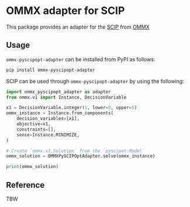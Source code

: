 # OMMX adapter for SCIP

This package provides an adapter for the [SCIP](https://www.scipopt.org/) from [OMMX](https://github.com/Jij-Inc/ommx)

## Usage

`ommx-pyscipopt-adapter` can be installed from PyPI as follows:

```bash
pip install ommx-pyscipopt-adapter
```

SCIP can be used through `ommx-pyscipopt-adapter` by using the following:

```python markdown-code-runner
import ommx_pyscipopt_adapter as adapter
from ommx.v1 import Instance, DecisionVariable

x1 = DecisionVariable.integer(1, lower=0, upper=5)
ommx_instance = Instance.from_components(
    decision_variables=[x1],
    objective=x1,
    constraints=[],
    sense=Instance.MINIMIZE,
)

# Create `ommx.v1.Solution` from the `pyscipot.Model`
ommx_solution = OMMXPySCIPOptAdapter.solve(ommx_instance)

print(ommx_solution)
```

## Reference

TBW

